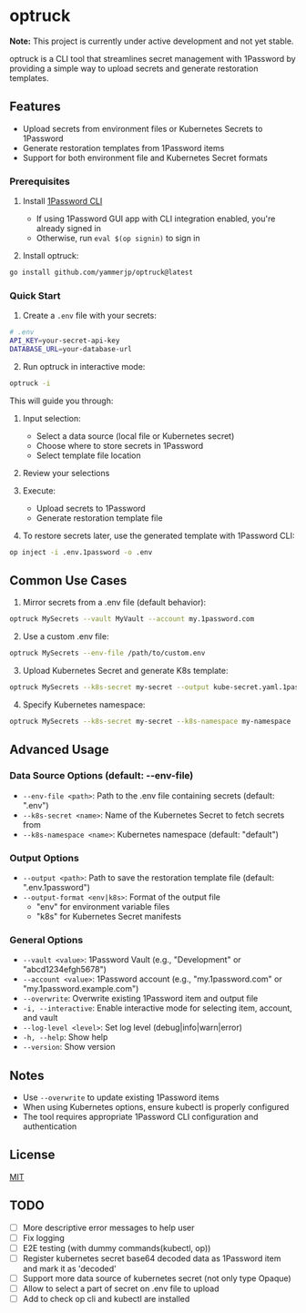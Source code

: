 # optruck

**Note:** This project is currently under active development and not yet stable.

optruck is a CLI tool that streamlines secret management with 1Password by providing a simple way to upload secrets and generate restoration templates.

## Features

- Upload secrets from environment files or Kubernetes Secrets to 1Password
- Generate restoration templates from 1Password items
- Support for both environment file and Kubernetes Secret formats

### Prerequisites

1. Install [1Password CLI](https://1password.com/downloads/command-line/)
   - If using 1Password GUI app with CLI integration enabled, you're already signed in
   - Otherwise, run `eval $(op signin)` to sign in

2. Install optruck:
```bash
go install github.com/yammerjp/optruck@latest
```

### Quick Start

1. Create a `.env` file with your secrets:
```bash
# .env
API_KEY=your-secret-api-key
DATABASE_URL=your-database-url
```

2. Run optruck in interactive mode:
```bash
optruck -i
```

This will guide you through:
1. Input selection:
   - Select a data source (local file or Kubernetes secret)
   - Choose where to store secrets in 1Password
   - Select template file location
2. Review your selections
3. Execute:
   - Upload secrets to 1Password
   - Generate restoration template file

3. To restore secrets later, use the generated template with 1Password CLI:
```bash
op inject -i .env.1password -o .env
```

## Common Use Cases

1. Mirror secrets from a .env file (default behavior):
```bash
optruck MySecrets --vault MyVault --account my.1password.com
```

2. Use a custom .env file:
```bash
optruck MySecrets --env-file /path/to/custom.env
```

3. Upload Kubernetes Secret and generate K8s template:
```bash
optruck MySecrets --k8s-secret my-secret --output kube-secret.yaml.1password
```

4. Specify Kubernetes namespace:
```bash
optruck MySecrets --k8s-secret my-secret --k8s-namespace my-namespace
```

## Advanced Usage

### Data Source Options (default: --env-file)

- `--env-file <path>`: Path to the .env file containing secrets (default: ".env")
- `--k8s-secret <name>`: Name of the Kubernetes Secret to fetch secrets from
- `--k8s-namespace <name>`: Kubernetes namespace (default: "default")

### Output Options

- `--output <path>`: Path to save the restoration template file (default: ".env.1password")
- `--output-format <env|k8s>`: Format of the output file
  - "env" for environment variable files
  - "k8s" for Kubernetes Secret manifests

### General Options

- `--vault <value>`: 1Password Vault (e.g., "Development" or "abcd1234efgh5678")
- `--account <value>`: 1Password account (e.g., "my.1password.com" or "my.1password.example.com")
- `--overwrite`: Overwrite existing 1Password item and output file
- `-i, --interactive`: Enable interactive mode for selecting item, account, and vault
- `--log-level <level>`: Set log level (debug|info|warn|error)
- `-h, --help`: Show help
- `--version`: Show version

## Notes

- Use `--overwrite` to update existing 1Password items 
- When using Kubernetes options, ensure kubectl is properly configured
- The tool requires appropriate 1Password CLI configuration and authentication

## License

[MIT](LICENSE)


## TODO

- [ ] More descriptive error messages to help user
- [ ] Fix logging
- [ ] E2E testing (with dummy commands(kubectl, op))
- [ ] Register kubernetes secret base64 decoded data as 1Password item and mark it as 'decoded'
- [ ] Support more data source of kubernetes secret (not only type Opaque)
- [ ] Allow to select a part of secret on .env file to upload
- [ ] Add to check op cli and kubectl are installed
